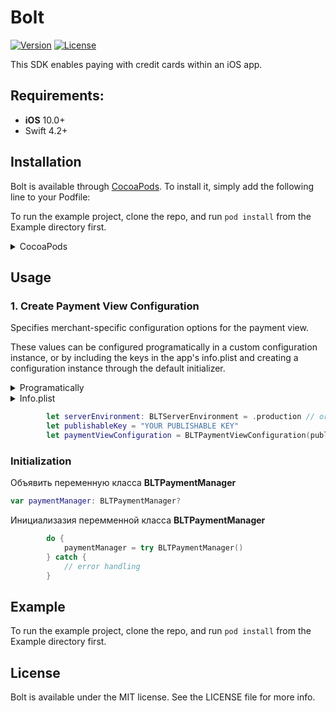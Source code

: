 # Bolt

[![Version](https://img.shields.io/cocoapods/v/Bolt.svg?style=flat)](http://cocoapods.org/pods/Bolt)
[![License](https://img.shields.io/cocoapods/l/Bolt.svg?style=flat)](http://cocoapods.org/pods/Bolt)

This SDK enables paying with credit cards within an iOS app.

## Requirements:
- **iOS** 10.0+
- Swift 4.2+

## Installation

Bolt is available through [CocoaPods](http://cocoapods.org). To install
it, simply add the following line to your Podfile:

To run the example project, clone the repo, and run `pod install` from the Example directory first.

<details>
<summary>CocoaPods</summary>
</br>
<p>To integrate SwifterSwift into your Xcode project using <a href="http://cocoapods.org">CocoaPods</a>, specify it in your <code>Podfile</code>:</p>

```ruby
pod "Bolt"
```
</details>

## Usage

### 1. Create Payment View Configuration

Specifies merchant-specific configuration options for the payment view.

These values can be configured programatically in a custom configuration instance, or by including the keys in the app's info.plist and creating a configuration instance through the default initializer.

<details>
<summary>Programatically</summary>
        
```swift
        let serverEnvironment: BLTServerEnvironment = .production // or .sandbox
        let publishableKey = "YOUR PUBLISHABLE KEY"
        let paymentViewConfiguration = BLTPaymentViewConfiguration(publishableKey: publishableKey, serverEnvironment: serverEnvironment)
```
</details>

<details>
<summary>Info.plist</summary>
</br>
<p>Include the keys BLTPublishableKey and BLTServerEnvironmentKey in the app's info.plist.</p>

1. Right-click **info.plist**, and choose **Open As Source Code**.
2. Copy and paste the following XML snippet into the body of your file (```XML <dict>...</dict>```).

```XML
<key>BLTPublishableKey</key>
<string>Your Publishable Key</string>
<key>BLTServerEnvironment</key>
<integer>0</integer>
```

For BLTServerEnvironmentKey, a value of 0 specifies the sandbox server environment, a value of 1 specifies the production environment.
If BLTServerEnvironmentKey isn't present, production is assumed.

</br>
<p>  and creating a configuration instance through the default initializer.  Throws an exception if a default initializer is creating but the BLTPublishableKey isn't present in the Info.plist. </p>
</br>
<p>1. Right-click info.plist, and choose Open As Source Code.</p>


</details>

```swift
        let serverEnvironment: BLTServerEnvironment = .production // or .sandbox
        let publishableKey = "YOUR PUBLISHABLE KEY"
        let paymentViewConfiguration = BLTPaymentViewConfiguration(publishableKey: publishableKey, serverEnvironment: serverEnvironment)
```

### Initialization

Объявить переменную класса **BLTPaymentManager** 

```swift
var paymentManager: BLTPaymentManager?
```
Инициализазия перемменной класса **BLTPaymentManager**

```swift
        do {
            paymentManager = try BLTPaymentManager()
        } catch {
            // error handling
        }
```


## Example 

To run the example project, clone the repo, and run `pod install` from the Example directory first.

## License

Bolt is available under the MIT license. See the LICENSE file for more info.
